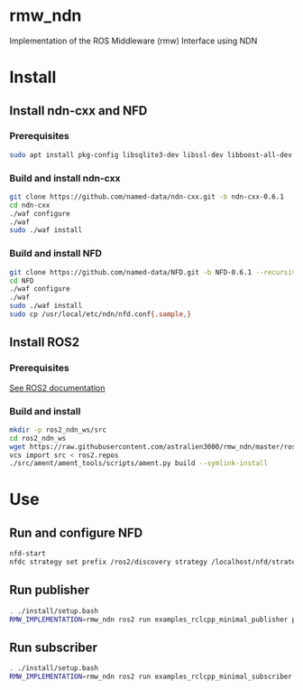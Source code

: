 # rmw_ndn

Implementation of the ROS Middleware (rmw) Interface using NDN

# Install

## Install ndn-cxx and NFD

### Prerequisites

```bash
sudo apt install pkg-config libsqlite3-dev libssl-dev libboost-all-dev libpcap-dev
```

### Build and install ndn-cxx

```bash
git clone https://github.com/named-data/ndn-cxx.git -b ndn-cxx-0.6.1
cd ndn-cxx
./waf configure
./waf
sudo ./waf install
```

### Build and install NFD

```bash
git clone https://github.com/named-data/NFD.git -b NFD-0.6.1 --recursive
cd NFD
./waf configure
./waf
sudo ./waf install
sudo cp /usr/local/etc/ndn/nfd.conf{.sample,}
```

## Install ROS2

### Prerequisites

[See ROS2 documentation](https://github.com/ros2/ros2/wiki/Linux-Development-Setup)

### Build and install

```bash
mkdir -p ros2_ndn_ws/src
cd ros2_ndn_ws
wget https://raw.githubusercontent.com/astralien3000/rmw_ndn/master/ros2.repos
vcs import src < ros2.repos
./src/ament/ament_tools/scripts/ament.py build --symlink-install
```

# Use

## Run and configure NFD

```bash
nfd-start
nfdc strategy set prefix /ros2/discovery strategy /localhost/nfd/strategy/multicast
```

## Run publisher

```bash
. ./install/setup.bash
RMW_IMPLEMENTATION=rmw_ndn ros2 run examples_rclcpp_minimal_publisher publisher_member_function
```

## Run subscriber

```bash
. ./install/setup.bash
RMW_IMPLEMENTATION=rmw_ndn ros2 run examples_rclcpp_minimal_subscriber subscriber_member_function
```
